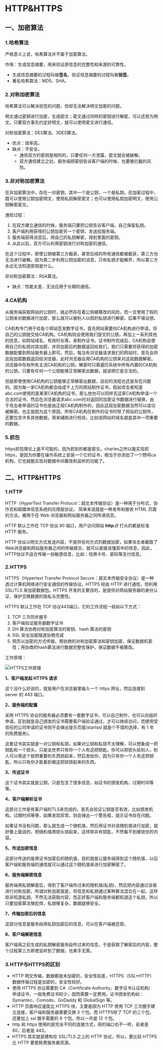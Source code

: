 # HTTP&HTTPS

## 一、加密算法

### 1.哈希算法

严格意义上说，哈希算法并不属于加密算法。

作用：生成信息摘要，用来验证原信息的完整性和来源的可靠性。

- 生成信息摘要的过程叫做**签名**，验证信息摘要的过程叫做**验签**。
- 著名哈希算法：MD5、SHA。

### 2.对称加密算法

哈希算法可以解决验签的问题，但却无法解决明文加密的问题。

明文通过密钥进行加密，生成密文；密文通过同样的密钥进行解密，可以还原为明文。只要双方事先约定好明文，就可以使用密文进行通信。

对称加密算法：DES算法、3DES算法。

- 优点：效率高。
- 缺点：不安全，
  - 通信双方的密钥是相同的，只要任何一方泄露，密文就会被破解。
  - 双方通信建立之初，服务端把密钥告诉客户端的时候，也要被拦截的风险。

### 3.非对称加密算法

在非加密算法中，存在一对密钥，其中一个是公钥，一个是私钥。在加密过程中，既可以使用公钥加密明文，使用私钥解密密文；也可以使用私钥加密明文，使用公钥解密密文。

通信过程：

1. 在双方建立通信的时候，服务端只要把公钥告诉客户端，自己保留私钥。
2. 客户端利用获得的公钥加密另一个密钥，发送给服务端。
3. 服务端获得消息后，用自己的私钥解密，得到里面的密钥。
4. 从此以后，双方可以利用密钥进行对称加密的通信。

在这个过程中，即使公钥被第三方截获，甚至后续的所有通信都被截获，第三方也无法进行破解。因为第二步利用公钥加密的消息，只有私钥才能解开，所以第三方永远无法知道密钥是什么。 

非对称加密算法：RSA算法。

- 缺点：性能太差，无法应用于长期的通信。

### 4.CA机构

从服务端获取网站的公钥时，就必然存在着公钥被篡改的风险。而一旦使用了假的公钥来对数据进行加密，那么就可以被别人以假的私钥进行解密，后果不堪设想。

CA机构专门用于给各个网站签发数字证书，首先网站需要向CA机构进行申请，将自己的公钥提交给CA机构。CA机构则会使用我们提交的公钥，再加上一系列其他的信息，如网站域名、有效时长等，来制作证书。证书制作完成后，CA机构会使用自己的私钥对其加密，并将加密后的数据返回给我们，我们只需要将获得的加密数据配置到网站服务器上即可。然后，每当有浏览器请求我们的网站时，首先会将这段加密数据返回给浏览器，此时浏览器会用CA机构的公钥来对这段数据解密。浏览器中存有所有主流CA机构的公钥，解密时只需遍历系统中所有内置的CA机构的公钥，只要有任何一个公钥能够正常解密出数据，就说明它是合法的。

但是即使使用CA机构的公钥能够正常解密出数据，目前的流程也还是存在问题的。因为每一家CA机构都会给成千上万的网站制作证书，假如攻击者知道abc.com使用的是某家CA机构的证书，那么他也可以同样去这家CA机构申请一个合法的证书，然后在浏览器请求abc.com时对返回的加密证书数据进行替换，由于攻击者申请的证书也是由正规CA机构制作的，因此这段加密数据当然可以成功被解密。也正是因为这个原因，所有CA机构在制作的证书时除了网站的公钥外，还要包含许多其他数据，用来辅助进行校验，比如说网站的域名就是其中一项重要的数据。

### 5.抓包

https抓包理论上是不可能的，因为抓到的都是密文。charles之所以能实现抓https，是因为你要在操作系统上安装一个它的证书，相当于你添加了一个野鸡ca机构，它也就能实现对数据中间纂改和监听的功能了。

## 二、HTTP&HTTPS

### 1.HTTP

HTTP（HyperText Transfer Protocol：超文本传输协议）是一种用于分布式、协作式和超媒体信息系统的应用层协议。 简单来说就是一种发布和接收 HTML 页面的方法，被用于在 Web 浏览器和网站服务器之间传递信息。

HTTP 默认工作在 TCP 协议 80 端口，用户访问网站 **http://** 打头的都是标准 HTTP 服务。

HTTP 协议以明文方式发送内容，不提供任何方式的数据加密，如果攻击者截取了Web浏览器和网站服务器之间的传输报文，就可以直接读懂其中的信息，因此，HTTP协议不适合传输一些敏感信息，比如：信用卡号、密码等支付信息。

### 2.HTTPS

 HTTPS（Hypertext Transfer Protocol Secure：超文本传输安全协议）是一种透过计算机网络进行安全通信的传输协议。HTTPS 经由 HTTP 进行通信，但利用 SSL/TLS 来加密数据包。HTTPS 开发的主要目的，是提供对网站服务器的身份认证，保护交换数据的隐私与完整性。 

HTTPS 默认工作在 TCP 协议443端口，它的工作流程一般如以下方式：

1. TCP 三次同步握手
2. 客户端验证服务器数字证书
3. DH 算法协商对称加密算法的密钥、hash 算法的密钥
4. SSL 安全加密隧道协商完成
5. 网页以加密的方式传输，用协商的对称加密算法和密钥加密，保证数据机密性；用协商的hash算法进行数据完整性保护，保证数据不被篡改。

工作原理：

![HTTPS工作原理](https://github.com/chenshuaiyu/Notes/blob/master/Network/assets/HTTPS%E5%B7%A5%E4%BD%9C%E5%8E%9F%E7%90%86.png)

**1、客户端发起 HTTPS 请求**

这个没什么好说的，就是用户在浏览器里输入一个 https 网址，然后连接到 server 的 443 端口。

**2、服务端的配置**

采用 HTTPS 协议的服务器必须要有一套数字证书，可以自己制作，也可以向组织申请，区别就是自己颁发的证书需要客户端验证通过，才可以继续访问，而使用受信任的公司申请的证书则不会弹出提示页面(startssl 就是个不错的选择，有 1 年的免费服务)。

这套证书其实就是一对公钥和私钥，如果对公钥和私钥不太理解，可以想象成一把钥匙和一个锁头，只是全世界只有你一个人有这把钥匙，你可以把锁头给别人，别人可以用这个锁把重要的东西锁起来，然后发给你，因为只有你一个人有这把钥匙，所以只有你才能看到被这把锁锁起来的东西。

**3、传送证书**

这个证书其实就是公钥，只是包含了很多信息，如证书的颁发机构，过期时间等等。

**4、客户端解析证书**

这部分工作是有客户端的TLS来完成的，首先会验证公钥是否有效，比如颁发机构，过期时间等等，如果发现异常，则会弹出一个警告框，提示证书存在问题。

如果证书没有问题，那么就生成一个随机值，然后用证书对该随机值进行加密，就好像上面说的，把随机值用锁头锁起来，这样除非有钥匙，不然看不到被锁住的内容。

**5、传送加密信息**

这部分传送的是用证书加密后的随机值，目的就是让服务端得到这个随机值，以后客户端和服务端的通信就可以通过这个随机值来进行加密解密了。

**6、服务端解密信息**

服务端用私钥解密后，得到了客户端传过来的随机值(私钥)，然后把内容通过该值进行对称加密，所谓对称加密就是，将信息和私钥通过某种算法混合在一起，这样除非知道私钥，不然无法获取内容，而正好客户端和服务端都知道这个私钥，所以只要加密算法够彪悍，私钥够复杂，数据就够安全。

**7、传输加密后的信息**

这部分信息是服务段用私钥加密后的信息，可以在客户端被还原。

**8、客户端解密信息**

客户端用之前生成的私钥解密服务段传过来的信息，于是获取了解密后的内容，整个过程第三方即使监听到了数据，也束手无策。

### 3.HTTP与HTTPS的区别

- HTTP 明文传输，数据都是未加密的，安全性较差，HTTPS（SSL+HTTP） 数据传输过程是加密的，安全性较好。
- 使用 HTTPS 协议需要到 CA（Certificate Authority，数字证书认证机构） 申请证书，一般免费证书较少，因而需要一定费用。证书颁发机构如：Symantec、Comodo、GoDaddy 和 GlobalSign 等。
- HTTP 页面响应速度比 HTTPS 快，主要是因为 HTTP 使用 TCP 三次握手建立连接，客户端和服务器需要交换 3 个包，而 HTTPS除了 TCP 的三个包，还要加上 ssl 握手需要的 9 个包，所以一共是 12 个包。
- http 和 https 使用的是完全不同的连接方式，用的端口也不一样，前者是 80，后者是 443。
- HTTPS 其实就是建构在 SSL/TLS 之上的 HTTP 协议，所以，要比较 HTTPS 比 HTTP 要更耗费服务器资源。